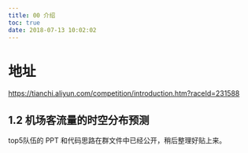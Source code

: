 ```yaml
---
title: 00 介绍
toc: true
date: 2018-07-13 10:02:02
---
```


# 地址

https://tianchi.aliyun.com/competition/introduction.htm?raceId=231588



## 1.2 机场客流量的时空分布预测

top5队伍的 PPT 和代码思路在群文件中已经公开，稍后整理好贴上来。
